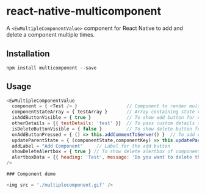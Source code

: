 # react-native-multicomponent

A `<EwMultipleComponentValue>` component for React Native to add and delete a component multiple times.

## Installation

`npm install multicomponent --save`

## Usage
```javascript
<EwMultipleComponentValue
  component = { <Test /> }                  // Component to render multiple times
  componentStateArray = { testArray }       // Array containing state value of the component.
  isAddButtonVisible = { true }             // To show add button for component
  otherDetails = {{ testDetails: 'test' }}  // To pass custom details to the component
  isDeleteButtonVisible = { false }         // To show delete button for component
  onAddButtonPressed = { () => this.addCommentToServer() }  // To add custom functionality when add button is clicked
  updateParentState = { (componentState,componentKey) => this.updateParentState(componentState,componentKey) }  // To update parent state when component state is changed
  addLabel = "Add Component"     // Label for the add button
  showDeleteAlertbox = { true } // To show delete alertbox of component is deleted.
  alertboxData = {{ heading: 'Test', message: 'Do you want to delete this ?'  }} // To add custom heading and messaging if show alertbox is true
/>

### Component demo

<img src = './multiplecomponent.gif' />
